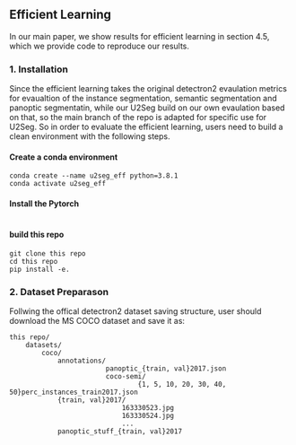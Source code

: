 ## Efficient Learning

In our main paper, we show results for efficient learning in section 4.5, which we provide code to reproduce our results.

### 1. Installation
Since the efficient learning takes the original detectron2 evaulation metrics for evaualtion of the instance segmentation,
semantic segmentation and panoptic segmentatin, while our U2Seg build on our own evaulation based on  that, so the main branch of the repo is adapted for specific use
for U2Seg. So in order to evaluate the efficient learning, users need to build a clean environment with the following steps.

#### Create a conda environment
```angular2html
conda create --name u2seg_eff python=3.8.1
conda activate u2seg_eff
```

#### Install the Pytorch
```angular2html

```

#### build this repo
```angular2html
git clone this repo
cd this repo
pip install -e.
```

### 2. Dataset Preparason
Follwing the offical detectron2 dataset saving structure, user should
download the MS COCO dataset and save it as:

```angular2html
this repo/
    datasets/
        coco/
            annotations/
                        panoptic_{train, val}2017.json
                        coco-semi/
                                {1, 5, 10, 20, 30, 40, 50}perc_instances_train2017.json
            {train, val}2017/
                            163330523.jpg
                            163330524.jpg
                            ...
            panoptic_stuff_{train, val}2017

                    
```
